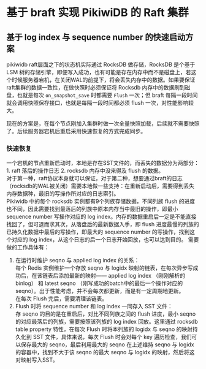 # 基于 braft 实现 PikiwiDB 的 Raft 集群

## 基于 log index 与 sequence number 的快速启动方案
pikiwidb raft层面之下的状态机实际通过 RocksDB 做存储，RocksDB 是个基于 LSM 树的存储引擎，即便写入成功，也有可能是存在内存中而不是磁盘上，若这个时候服务器宕机，在关闭WAL的前提下，将会丢失内存中的数据。如果要保证raft集群的数据一致性，在做快照时必须保证将 Rocksdb 内存中的数据刷到磁盘，也就是每次 `on_snapshot_save` 时都需要 `Flush` 一次；但 braft 每隔一段时间就会调用快照保存接口，也就是每隔一段时间都必须 flush 一次，对性能影响较大。

现在的方案是，在每个节点刚加入集群时做一次全量快照加载，后续就不需要快照了。后续服务器宕机后重启采用快速恢复的方式完成同步。

### 快速恢复
一个宕机的节点重新启动时，本地是存在SST文件的，而丢失的数据分为两部分：1. raft 落后的操作日志 2. rocksdb 内存中没来得及 flush 的数据。  
对于第一种，raft协议本身就可以保证，对于第二种，想要通过braft的日志（rocksdb的WAL被关闭）需要本地做一些支持：在重新启动后，需要得到丢失内存数据种，最旧的写操作所对应的日志索引。  
Pikiwidb 中的每个 rocksdb 实例都有9个列族存储数据，不同列族 flush 的进度也不同，因此需要找到最落后的列族中原本内存当中最旧的操作，即最小 sequence number 写操作对应的 log index。内存的数据重启后一定是不能直接找回了，但可退而求其次，从落盘后的最新数据入手，即 flush 进度最慢的列族的已持久化数据中最后的写操作，即最大的 sequence number 的写操作，找到这个对应的 log index，从这个日志的后一个日志开始回放，也可以达到目的。
需要做的工作具体有：
1. 在运行时维护 seqno 与 applied log index 的关系：  
   每个 Redis 实例维护一个存放 seqno 与 logidx 映射的链表，在每次异步写成功后，在该链表后添加最新的映射—— applied log index （刚刚解析的binlog） 和 latest seqno （刚写成功的batch中的最后一个操作对应的seqno）。出于性能考虑，并不会每次都更新，而是有一定周期地更新。  
   在每次 Flush 完后，需要清理该链表。
1. Flush 时将 sequence number 和 log index 一同存入 SST 文件：  
   存 seqno 的目的是在重启后，对比不同列族之间的 flush 进度，最小 seqno 的对应最落后的列族，需要按照该列族的 log index 回放。这里通过 rocksdb table property 特性，在每次 Flush 时将本列族的 logidx 与 seqno  的映射持久化到 SST 文件，具体来说，每次 Flush 时会对每个 key 遍历检查，我们可以保存最大的 seqno，最后利用最大的 seqno 在上述维持 seqno 与 logidx 的容器中，找到不大于该 seqno 的最大 seqno 与 logidx 的映射，然后将这对映射写入SST。